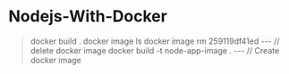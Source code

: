 # Nodejs-With-Docker

> docker build .
> docker image ls
> docker image rm 259119df41ed          --- // delete docker image
> docker build -t node-app-image .      --- // Create docker image  
